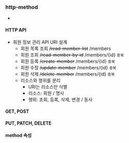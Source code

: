### http-method
- 

#### HTTP API
- 회원 정보 관리 API URI 설계
  - 회원 목록 조회 ~~/read-member-list~~ /members
  - 회원 조회 ~~/read-member-by-id~~ /members/{id} `중복`
  - 회원 등록 ~~/create-member~~ /members/{id} `중복`
  - 회원 수정 ~~/update-member~~ /members/{id} `중복`
  - 회원 삭제 ~~/delete-member~~ /members/{id} `중복`
  - 리소스와 행위를 분리
    - URI는 리소스만 식별
    - 리소스: 회원 / 명사
    - 행위: 조회, 등록, 삭제, 변경 / 동사

#### GET, POST

#### PUT, PATCH, DELETE

#### method 속성
